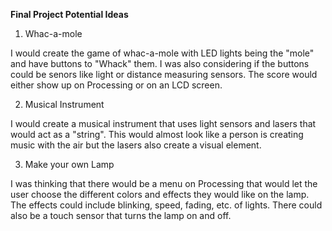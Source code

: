 **Final Project Potential Ideas** 

1. Whac-a-mole 

I would create the game of whac-a-mole with LED lights being the "mole" and have buttons to "Whack" them. I was also considering if the buttons could be senors like light or distance measuring sensors. The score would either show up on Processing or on an LCD screen. 

2. Musical Instrument 

I would create a musical instrument that uses light sensors and lasers that would act as a "string". This would almost look like a person is creating music with the air but the lasers also create a visual element. 

3. Make your own Lamp 

I was thinking that there would be a menu on Processing that would let the user choose the different colors and effects they would like on the lamp. The effects could include blinking, speed, fading, etc. of lights. There could also be a touch sensor that turns the lamp on and off. 

